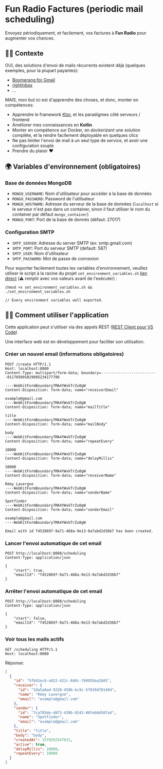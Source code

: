 # Fun Radio Factures (periodic mail scheduling)

Envoyez périodiquement, et facilement, vos factures à **Fun Radio** pour augmenter vos chances.

## 🚀🚀 Contexte

OUI, des solutions d'envoi de mails récurrents existent déjà (quelques exemples, pour la plupart payantes):

- [Boomerang for Gmail](https://www.boomeranggmail.com/l/how-to-send-recurring-emails.html)
- [rightinbox](https://www.rightinbox.com/features/recurring-emails)
- ...

MAIS, mon but ici est d'apprendre des choses, et donc, monter en compétences:

- Apprendre le framework [Ktor](https://ktor.io/), et les paradigmes côté serveurs / frontend
- Améliorer mes connaissances en **Kotlin**
- Monter en compétence sur Docker, en _dockerizant_ une solution complète, et la rendre facilement déployable en quelques clics
- Ne pas limiter l'envoi de mail à un seul type de service, et avoir une configuration souple
- Prendre du plaisir ❤️

## 🌍 Variables d'environnement (obligatoires)

### Base de données MongoDB

- `MONGO_USERNAME`: Nom d'utilisateur pour accéder à la base de données
- `MONGO_PASSWORD`: Password de l'utilisateur
- `MONGO_HOSTNAME`: Adresse du serveur de la base de données (`localhost` si le serveur n'est pas dans un container, sinon il faut utiliser le nom du container par défaut `mongo_container`)
- `MONGO_PORT`: Port de la base de donnés (défaut: 27017)

### Configuration SMTP

- `SMTP_SERVER`: Adresse du server SMTP (ex: smtp.gmail.com)
- `SMTP_PORT`: Port du serveur SMTP (default: 587)
- `SMTP_USER`: Nom d'utilisateur
- `SMTP_PASSWORD`: Mot de passe de connexion

Pour exporter facilement toutes les variables d'environnement, veuillez utiliser le script à la racine du projet `set_environment_variables.sh` [lien direct](https://github.com/remylavergne/funradio-factures/blob/develop/set_environment_variables.sh) (⚠️ remplir avec vos valeurs avant de l'exécuter) :

```
chmod +x set_environment_variables.sh && ./set_environment_variables.sh

// Every environment variables well exported.
```

## 👩‍💻 Comment utiliser l'application

Cette application peut s'utiliser via des appels REST ([REST Client pour VS Code](https://github.com/Huachao/vscode-restclient/releases))

Une interface web est en développement pour faciliter son utilisation.

### Créer un nouvel email (informations obligatoires)

```http
POST /create HTTP/1.1
Host: localhost:8080
Content-Type: multipart/form-data; boundary=--------------------------011705091029995234177780

----WebKitFormBoundary7MA4YWxkTrZu0gW
Content-Disposition: form-data; name="receiverEmail"

example@gmail.com
----WebKitFormBoundary7MA4YWxkTrZu0gW
Content-Disposition: form-data; name="mailTitle"

title
----WebKitFormBoundary7MA4YWxkTrZu0gW
Content-Disposition: form-data; name="mailBody"

body
----WebKitFormBoundary7MA4YWxkTrZu0gW
Content-Disposition: form-data; name="repeatEvery"

10000
----WebKitFormBoundary7MA4YWxkTrZu0gW
Content-Disposition: form-data; name="delayMillis"

10000
----WebKitFormBoundary7MA4YWxkTrZu0gW
Content-Disposition: form-data; name="receiverName"

Rémy Lavergne
----WebKitFormBoundary7MA4YWxkTrZu0gW
Content-Disposition: form-data; name="senderName"

Spotfinder
----WebKitFormBoundary7MA4YWxkTrZu0gW
Content-Disposition: form-data; name="senderEmail"

example@gmail.com
----WebKitFormBoundary7MA4YWxkTrZu0gW

```

```http
Email with id f4528697-9a71-468a-9e13-9a7abd2d36b7 has been created.
```

### Lancer l'envoi automatique de cet email

```http
POST http://localhost:8080/scheduling
Content-Type: application/json

{
    "start": true,
    "emailId": "f4528697-9a71-468a-9e13-9a7abd2d36b7"
}
```

### Arrêter l'envoi automatique de cet email

```http
POST http://localhost:8080/scheduling
Content-Type: application/json

{
    "start": false,
    "emailId": "f4528697-9a71-468a-9e13-9a7abd2d36b7"
}
```

### Voir tous les mails actifs

```http
GET /scheduling HTTP/1.1
Host: localhost:8080
```

Réponse:

```json
[
  {
    "id": "5fb91ec6-a922-422c-840c-709958aa2b85",
    "receiver": {
      "id": "2da5a8ad-9228-4586-bc9c-57839d78140d",
      "name": "Rémy Lavergne",
      "email": "example@gmail.com"
    },
    "sender": {
      "id": "7ca785de-d8f3-430b-9243-08feb8d507a4",
      "name": "Spotfinder",
      "email": "example@gmail.com"
    },
    "title": "title",
    "body": "body",
    "createdAt": 1579292547631,
    "active": true,
    "delayMillis": 10000,
    "repeatEvery": 10000
  }
]
```
